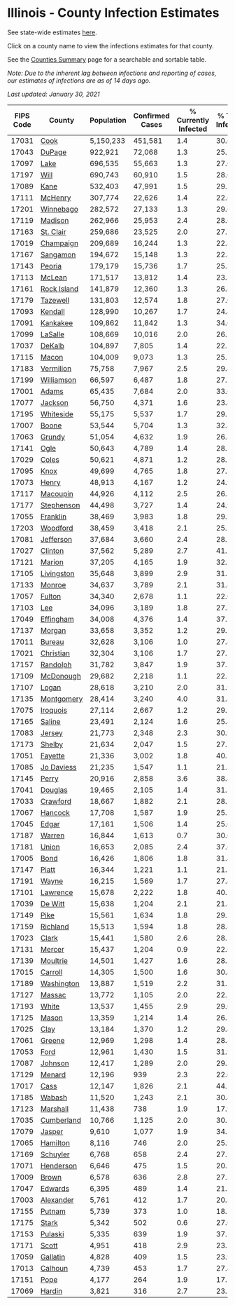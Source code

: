 # Illinois - County Infection Estimates

See state-wide estimates [here](/infections/us-il).

Click on a county name to view the infections estimates for that county.

See the [Counties Summary](/infections/summary-counties) page for a searchable and sortable table.

*Note: Due to the inherent lag between infections and reporting of cases, our estimates of infections are as of 14 days ago.*

*Last updated: January 30, 2021*

|   FIPS Code |                     County |   Population |   Confirmed Cases |   % Currently Infected |   % Total Infected |
|-------------|----------------------------|--------------|-------------------|------------------------|--------------------|
|       17031 |               [Cook](cook) |    5,150,233 |           451,581 |                    1.4 |               30.6 |
|       17043 |           [DuPage](dupage) |      922,921 |            72,068 |                    1.3 |               25.1 |
|       17097 |               [Lake](lake) |      696,535 |            55,663 |                    1.3 |               27.0 |
|       17197 |               [Will](will) |      690,743 |            60,910 |                    1.5 |               28.0 |
|       17089 |               [Kane](kane) |      532,403 |            47,991 |                    1.5 |               29.1 |
|       17111 |         [McHenry](mchenry) |      307,774 |            22,626 |                    1.4 |               22.6 |
|       17201 |     [Winnebago](winnebago) |      282,572 |            27,133 |                    1.3 |               29.6 |
|       17119 |         [Madison](madison) |      262,966 |            25,953 |                    2.4 |               28.6 |
|       17163 |     [St. Clair](st.-clair) |      259,686 |            23,525 |                    2.0 |               27.1 |
|       17019 |     [Champaign](champaign) |      209,689 |            16,244 |                    1.3 |               22.8 |
|       17167 |       [Sangamon](sangamon) |      194,672 |            15,148 |                    1.3 |               22.8 |
|       17143 |           [Peoria](peoria) |      179,179 |            15,736 |                    1.7 |               25.3 |
|       17113 |           [McLean](mclean) |      171,517 |            13,812 |                    1.4 |               23.3 |
|       17161 | [Rock Island](rock-island) |      141,879 |            12,360 |                    1.3 |               26.8 |
|       17179 |       [Tazewell](tazewell) |      131,803 |            12,574 |                    1.8 |               27.0 |
|       17093 |         [Kendall](kendall) |      128,990 |            10,267 |                    1.7 |               24.4 |
|       17091 |       [Kankakee](kankakee) |      109,862 |            11,842 |                    1.3 |               34.0 |
|       17099 |         [LaSalle](lasalle) |      108,669 |            10,016 |                    2.0 |               26.5 |
|       17037 |           [DeKalb](dekalb) |      104,897 |             7,805 |                    1.4 |               22.2 |
|       17115 |             [Macon](macon) |      104,009 |             9,073 |                    1.3 |               25.7 |
|       17183 |     [Vermilion](vermilion) |       75,758 |             7,967 |                    2.5 |               29.4 |
|       17199 |   [Williamson](williamson) |       66,597 |             6,487 |                    1.8 |               27.7 |
|       17001 |             [Adams](adams) |       65,435 |             7,684 |                    2.0 |               33.6 |
|       17077 |         [Jackson](jackson) |       56,750 |             4,371 |                    1.6 |               23.4 |
|       17195 |     [Whiteside](whiteside) |       55,175 |             5,537 |                    1.7 |               29.5 |
|       17007 |             [Boone](boone) |       53,544 |             5,704 |                    1.3 |               32.8 |
|       17063 |           [Grundy](grundy) |       51,054 |             4,632 |                    1.9 |               26.3 |
|       17141 |               [Ogle](ogle) |       50,643 |             4,789 |                    1.4 |               28.2 |
|       17029 |             [Coles](coles) |       50,621 |             4,871 |                    1.2 |               28.1 |
|       17095 |               [Knox](knox) |       49,699 |             4,765 |                    1.8 |               27.7 |
|       17073 |             [Henry](henry) |       48,913 |             4,167 |                    1.2 |               24.9 |
|       17117 |       [Macoupin](macoupin) |       44,926 |             4,112 |                    2.5 |               26.1 |
|       17177 |   [Stephenson](stephenson) |       44,498 |             3,727 |                    1.4 |               24.9 |
|       17055 |       [Franklin](franklin) |       38,469 |             3,983 |                    1.8 |               29.3 |
|       17203 |       [Woodford](woodford) |       38,459 |             3,418 |                    2.1 |               25.1 |
|       17081 |     [Jefferson](jefferson) |       37,684 |             3,660 |                    2.4 |               28.2 |
|       17027 |         [Clinton](clinton) |       37,562 |             5,289 |                    2.7 |               41.5 |
|       17121 |           [Marion](marion) |       37,205 |             4,165 |                    1.9 |               32.1 |
|       17105 |   [Livingston](livingston) |       35,648 |             3,899 |                    2.9 |               31.1 |
|       17133 |           [Monroe](monroe) |       34,637 |             3,789 |                    2.1 |               31.8 |
|       17057 |           [Fulton](fulton) |       34,340 |             2,678 |                    1.1 |               22.0 |
|       17103 |                 [Lee](lee) |       34,096 |             3,189 |                    1.8 |               27.3 |
|       17049 |     [Effingham](effingham) |       34,008 |             4,376 |                    1.4 |               37.1 |
|       17137 |           [Morgan](morgan) |       33,658 |             3,352 |                    1.2 |               29.1 |
|       17011 |           [Bureau](bureau) |       32,628 |             3,106 |                    1.0 |               27.4 |
|       17021 |     [Christian](christian) |       32,304 |             3,106 |                    1.7 |               27.7 |
|       17157 |       [Randolph](randolph) |       31,782 |             3,847 |                    1.9 |               37.5 |
|       17109 |     [McDonough](mcdonough) |       29,682 |             2,218 |                    1.1 |               22.2 |
|       17107 |             [Logan](logan) |       28,618 |             3,210 |                    2.0 |               31.9 |
|       17135 |   [Montgomery](montgomery) |       28,414 |             3,240 |                    4.0 |               31.8 |
|       17075 |       [Iroquois](iroquois) |       27,114 |             2,667 |                    1.2 |               29.7 |
|       17165 |           [Saline](saline) |       23,491 |             2,124 |                    1.6 |               25.4 |
|       17083 |           [Jersey](jersey) |       21,773 |             2,348 |                    2.3 |               30.9 |
|       17173 |           [Shelby](shelby) |       21,634 |             2,047 |                    1.5 |               27.2 |
|       17051 |         [Fayette](fayette) |       21,336 |             3,002 |                    1.8 |               40.3 |
|       17085 |   [Jo Daviess](jo-daviess) |       21,235 |             1,547 |                    1.1 |               21.3 |
|       17145 |             [Perry](perry) |       20,916 |             2,858 |                    3.6 |               38.4 |
|       17041 |         [Douglas](douglas) |       19,465 |             2,105 |                    1.4 |               31.1 |
|       17033 |       [Crawford](crawford) |       18,667 |             1,882 |                    2.1 |               28.3 |
|       17067 |         [Hancock](hancock) |       17,708 |             1,587 |                    1.9 |               25.7 |
|       17045 |             [Edgar](edgar) |       17,161 |             1,506 |                    1.4 |               25.0 |
|       17187 |           [Warren](warren) |       16,844 |             1,613 |                    0.7 |               30.0 |
|       17181 |             [Union](union) |       16,653 |             2,085 |                    2.4 |               37.6 |
|       17005 |               [Bond](bond) |       16,426 |             1,806 |                    1.8 |               31.4 |
|       17147 |             [Piatt](piatt) |       16,344 |             1,221 |                    1.1 |               21.5 |
|       17191 |             [Wayne](wayne) |       16,215 |             1,569 |                    1.7 |               27.4 |
|       17101 |       [Lawrence](lawrence) |       15,678 |             2,222 |                    1.8 |               40.1 |
|       17039 |         [De Witt](de-witt) |       15,638 |             1,204 |                    2.1 |               21.8 |
|       17149 |               [Pike](pike) |       15,561 |             1,634 |                    1.8 |               29.7 |
|       17159 |       [Richland](richland) |       15,513 |             1,594 |                    1.8 |               28.8 |
|       17023 |             [Clark](clark) |       15,441 |             1,580 |                    2.6 |               28.7 |
|       17131 |           [Mercer](mercer) |       15,437 |             1,204 |                    0.9 |               22.6 |
|       17139 |       [Moultrie](moultrie) |       14,501 |             1,427 |                    1.6 |               28.3 |
|       17015 |         [Carroll](carroll) |       14,305 |             1,500 |                    1.6 |               30.4 |
|       17189 |   [Washington](washington) |       13,887 |             1,519 |                    2.2 |               31.1 |
|       17127 |           [Massac](massac) |       13,772 |             1,105 |                    2.0 |               22.5 |
|       17193 |             [White](white) |       13,537 |             1,455 |                    2.9 |               29.6 |
|       17125 |             [Mason](mason) |       13,359 |             1,214 |                    1.4 |               26.1 |
|       17025 |               [Clay](clay) |       13,184 |             1,370 |                    1.2 |               29.4 |
|       17061 |           [Greene](greene) |       12,969 |             1,298 |                    1.4 |               28.8 |
|       17053 |               [Ford](ford) |       12,961 |             1,430 |                    1.5 |               31.9 |
|       17087 |         [Johnson](johnson) |       12,417 |             1,289 |                    2.0 |               29.3 |
|       17129 |           [Menard](menard) |       12,196 |               939 |                    2.3 |               22.0 |
|       17017 |               [Cass](cass) |       12,147 |             1,826 |                    2.1 |               44.7 |
|       17185 |           [Wabash](wabash) |       11,520 |             1,243 |                    2.1 |               30.4 |
|       17123 |       [Marshall](marshall) |       11,438 |               738 |                    1.9 |               17.9 |
|       17035 |   [Cumberland](cumberland) |       10,766 |             1,125 |                    2.0 |               30.1 |
|       17079 |           [Jasper](jasper) |        9,610 |             1,077 |                    1.9 |               34.2 |
|       17065 |       [Hamilton](hamilton) |        8,116 |               746 |                    2.0 |               25.9 |
|       17169 |       [Schuyler](schuyler) |        6,768 |               658 |                    2.4 |               27.7 |
|       17071 |     [Henderson](henderson) |        6,646 |               475 |                    1.5 |               20.7 |
|       17009 |             [Brown](brown) |        6,578 |               636 |                    2.8 |               27.3 |
|       17047 |         [Edwards](edwards) |        6,395 |               489 |                    1.4 |               21.5 |
|       17003 |     [Alexander](alexander) |        5,761 |               412 |                    1.7 |               20.8 |
|       17155 |           [Putnam](putnam) |        5,739 |               373 |                    1.0 |               18.2 |
|       17175 |             [Stark](stark) |        5,342 |               502 |                    0.6 |               27.0 |
|       17153 |         [Pulaski](pulaski) |        5,335 |               639 |                    1.9 |               37.1 |
|       17171 |             [Scott](scott) |        4,951 |               418 |                    2.9 |               23.7 |
|       17059 |       [Gallatin](gallatin) |        4,828 |               409 |                    1.5 |               23.9 |
|       17013 |         [Calhoun](calhoun) |        4,739 |               453 |                    1.7 |               27.4 |
|       17151 |               [Pope](pope) |        4,177 |               264 |                    1.9 |               17.5 |
|       17069 |           [Hardin](hardin) |        3,821 |               316 |                    2.7 |               23.2 |